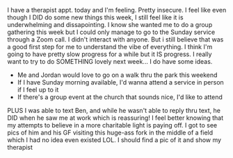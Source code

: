 I have a therapist appt. today and I'm feeling. Pretty insecure. I feel like even though I DID do some new things this week, I still feel like it is underwhelming and dissapointing. I know she wanted me to do a group gathering this week but I could only manage to go to the Sunday service through a Zoom call. I didn't interact with anyone. But i still believe that was a good first step for me to understand the vibe of everything. I think I'm going to have pretty slow progress for a while but it IS progress. I really want to try to do SOMETHING lovely next week... I do have some ideas.
- Me and Jordan would love to go on a walk thru the park this weekend
- If I have Sunday morning available, I'd wanna attend a service in person if I feel up to it
- If there's a group event at the church that sounds nice, I'd like to attend

PLUS I was able to text Ben, and while he wasn't able to reply thru text, he DID when he saw me at work which is reassuring! I feel better knowing that my attempts to believe in a more charitable light is paying off. I got to see pics of him and his GF visiting this huge-ass fork in the middle of a field which I had no idea even existed LOL. I should find a pic of it and show my therapist
